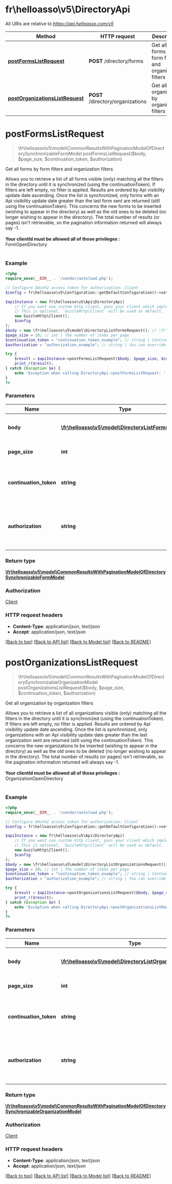 # fr\helloasso\v5\DirectoryApi

All URIs are relative to *https://api.helloasso.com/v5*

Method | HTTP request | Description
------------- | ------------- | -------------
[**postFormsListRequest**](DirectoryApi.md#postFormsListRequest) | **POST** /directory/forms | Get all forms by form filters and organization filters
[**postOrganizationsListRequest**](DirectoryApi.md#postOrganizationsListRequest) | **POST** /directory/organizations | Get all organization by organization filters


# **postFormsListRequest**
> \fr\helloasso\v5\model\CommonResultsWithPaginationModelOfDirectorySynchronizableFormModel postFormsListRequest($body, $page_size, $continuation_token, $authorization)

Get all forms by form filters and organization filters

Allows you to retrieve a list of all forms visible (only) matching all the filters in the directory until it is synchronized (using the continuationToken).  If filters are left empty, no filter is applied.  Results are ordered by Api visibility update date ascending.  Once the list is synchronized, only forms with an Api visibility update date greater than the last form sent are returned (still using the continuationToken).  This concerns the new forms to be inserted (wishing to appear in the directory) as well as the old ones to be deleted (no longer wishing to appear in the directory).  The total number of results (or pages) isn't retrievable, so the pagination information returned will always say -1.<br/><br/><b>Your clientId must be allowed all of those privileges : </b> <br/> FormOpenDirectory<br/><br/>

### Example
```php
<?php
require_once(__DIR__ . '/vendor/autoload.php');

// Configure OAuth2 access token for authorization: Client
$config = fr\helloasso\v5\Configuration::getDefaultConfiguration()->setAccessToken('YOUR_ACCESS_TOKEN');

$apiInstance = new fr\helloasso\v5\Api\DirectoryApi(
    // If you want use custom http client, pass your client which implements `GuzzleHttp\ClientInterface`.
    // This is optional, `GuzzleHttp\Client` will be used as default.
    new GuzzleHttp\Client(),
    $config
);
$body = new \fr\helloasso\v5\model\DirectoryListFormsRequest(); // \fr\helloasso\v5\model\DirectoryListFormsRequest | Body which contains the filters to apply
$page_size = 20; // int | The number of items per page
$continuation_token = "continuation_token_example"; // string | Continuation Token from which we wish to retrieve results
$authorization = "authorization_example"; // string | You can override the JWT used fo authorization here. ie : Bearer JWT_TOKEN

try {
    $result = $apiInstance->postFormsListRequest($body, $page_size, $continuation_token, $authorization);
    print_r($result);
} catch (Exception $e) {
    echo 'Exception when calling DirectoryApi->postFormsListRequest: ', $e->getMessage(), PHP_EOL;
}
?>
```

### Parameters

Name | Type | Description  | Notes
------------- | ------------- | ------------- | -------------
 **body** | [**\fr\helloasso\v5\model\DirectoryListFormsRequest**](../Model/DirectoryListFormsRequest.md)| Body which contains the filters to apply |
 **page_size** | **int**| The number of items per page | [optional] [default to 20]
 **continuation_token** | **string**| Continuation Token from which we wish to retrieve results | [optional]
 **authorization** | **string**| You can override the JWT used fo authorization here. ie : Bearer JWT_TOKEN | [optional]

### Return type

[**\fr\helloasso\v5\model\CommonResultsWithPaginationModelOfDirectorySynchronizableFormModel**](../Model/CommonResultsWithPaginationModelOfDirectorySynchronizableFormModel.md)

### Authorization

[Client](../../README.md#Client)

### HTTP request headers

 - **Content-Type**: application/json, text/json
 - **Accept**: application/json, text/json

[[Back to top]](#) [[Back to API list]](../../README.md#documentation-for-api-endpoints) [[Back to Model list]](../../README.md#documentation-for-models) [[Back to README]](../../README.md)

# **postOrganizationsListRequest**
> \fr\helloasso\v5\model\CommonResultsWithPaginationModelOfDirectorySynchronizableOrganizationModel postOrganizationsListRequest($body, $page_size, $continuation_token, $authorization)

Get all organization by organization filters

Allows you to retrieve a list of all organizations visible (only) matching all the filters in the directory until it is synchronized (using the continuationToken).  If filters are left empty, no filter is applied.  Results are ordered by Api visibility update date ascending.  Once the list is synchronized, only organizations with an Api visibility update date greater than the last organization sent are returned (still using the continuationToken).  This concerns the new organizations to be inserted (wishing to appear in the directory) as well as the old ones to be deleted (no longer wishing to appear in the directory).  The total number of results (or pages) isn't retrievable, so the pagination information returned will always say -1.<br/><br/><b>Your clientId must be allowed all of those privileges : </b> <br/> OrganizationOpenDirectory<br/><br/>

### Example
```php
<?php
require_once(__DIR__ . '/vendor/autoload.php');

// Configure OAuth2 access token for authorization: Client
$config = fr\helloasso\v5\Configuration::getDefaultConfiguration()->setAccessToken('YOUR_ACCESS_TOKEN');

$apiInstance = new fr\helloasso\v5\Api\DirectoryApi(
    // If you want use custom http client, pass your client which implements `GuzzleHttp\ClientInterface`.
    // This is optional, `GuzzleHttp\Client` will be used as default.
    new GuzzleHttp\Client(),
    $config
);
$body = new \fr\helloasso\v5\model\DirectoryListOrganizationsRequest(); // \fr\helloasso\v5\model\DirectoryListOrganizationsRequest | Body which contains the filters to apply
$page_size = 20; // int | The number of items per page
$continuation_token = "continuation_token_example"; // string | Continuation Token from which we wish to retrieve results
$authorization = "authorization_example"; // string | You can override the JWT used fo authorization here. ie : Bearer JWT_TOKEN

try {
    $result = $apiInstance->postOrganizationsListRequest($body, $page_size, $continuation_token, $authorization);
    print_r($result);
} catch (Exception $e) {
    echo 'Exception when calling DirectoryApi->postOrganizationsListRequest: ', $e->getMessage(), PHP_EOL;
}
?>
```

### Parameters

Name | Type | Description  | Notes
------------- | ------------- | ------------- | -------------
 **body** | [**\fr\helloasso\v5\model\DirectoryListOrganizationsRequest**](../Model/DirectoryListOrganizationsRequest.md)| Body which contains the filters to apply |
 **page_size** | **int**| The number of items per page | [optional] [default to 20]
 **continuation_token** | **string**| Continuation Token from which we wish to retrieve results | [optional]
 **authorization** | **string**| You can override the JWT used fo authorization here. ie : Bearer JWT_TOKEN | [optional]

### Return type

[**\fr\helloasso\v5\model\CommonResultsWithPaginationModelOfDirectorySynchronizableOrganizationModel**](../Model/CommonResultsWithPaginationModelOfDirectorySynchronizableOrganizationModel.md)

### Authorization

[Client](../../README.md#Client)

### HTTP request headers

 - **Content-Type**: application/json, text/json
 - **Accept**: application/json, text/json

[[Back to top]](#) [[Back to API list]](../../README.md#documentation-for-api-endpoints) [[Back to Model list]](../../README.md#documentation-for-models) [[Back to README]](../../README.md)

